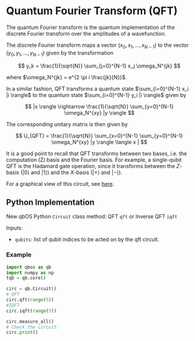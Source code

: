 # Quantum Fourier Transform (QFT)

The quantum Fourier transform is the quantum implementation of the discrete Fourier transform over the amplitudes of a wavefunction.

The discrete Fourier transform maps a vector $(x_0, x_1, ..., x_{N-1})$ to the vector $(y_0, y_1, ..., y_{N-1})$ given by the transformation

$$
y_k = \frac{1}{\sqrt{N}} \sum_{j=0}^{N-1} x_j \omega_N^{jk}
$$

where $\omega_N^{jk} = e^{2 \pi i \frac{jk}{N}}$.

In a similar fashion, QFT transforms a quantum state $\sum_{i=0}^{N-1} x_i |i \rangle$ to the quantum state $\sum_{i=0}^{N-1} y_i |i \rangle$ given by

$$
|x \rangle \rightarrow \frac{1}{\sqrt{N}} \sum_{y=0}^{N-1} \omega_N^{xy} |y \rangle
$$

The corresponding unitary matrix is then given by

$$
U_{QFT} = \frac{1}{\sqrt{N}} \sum_{x=0}^{N-1} \sum_{y=0}^{N-1} \omega_N^{xy} |y \rangle \langle x |
$$

It is a good point to recall that QFT transforms between two bases, i.e. the computation (Z) basis and the Fourier basis. For example, a single-qubit QFT is the Hadamard gate operation, since it transforms between the *Z*-basis ($|0 \rangle$ and $|1 \rangle$) and the *X*-basis ($|+ \rangle$ and $|- \rangle$).

For a graphical view of this circuit, see [here](https://algassert.com/quirk#circuit=%7B%22cols%22%3A%5B%5B%22%E2%80%A6%22%2C%22%E2%80%A6%22%2C%22%E2%80%A6%22%2C%22%E2%80%A6%22%2C%22%E2%80%A6%22%2C%22%E2%80%A6%22%2C%22%E2%80%A6%22%2C%22%E2%80%A6%22%5D%2C%5B%22Swap%22%2C1%2C1%2C%22Swap%22%2C%22QFT4%22%5D%2C%5B1%2C1%2C1%2C1%2C1%2C1%2C1%2C1%2C1%2C1%2C1%2C%22H%22%5D%2C%5B1%2C%22Swap%22%2C%22Swap%22%5D%2C%5B1%2C1%2C1%2C1%2C1%2C1%2C1%2C1%2C1%2C1%2C%22%E2%80%A2%22%2C%7B%22id%22%3A%22Z%5Eft%22%2C%22arg%22%3A%221%2F2%22%7D%5D%2C%5B%22H%22%5D%2C%5B1%2C1%2C1%2C1%2C1%2C1%2C1%2C1%2C1%2C1%2C%22H%22%5D%2C%5B%22Z%5E%C2%BD%22%2C%22%E2%80%A2%22%5D%2C%5B1%2C1%2C1%2C1%2C1%2C1%2C1%2C1%2C1%2C%22%E2%80%A2%22%2C1%2C%7B%22id%22%3A%22Z%5Eft%22%2C%22arg%22%3A%221%2F4%22%7D%5D%2C%5B1%2C%22H%22%5D%2C%5B1%2C1%2C1%2C1%2C1%2C1%2C1%2C1%2C1%2C%22%E2%80%A2%22%2C%7B%22id%22%3A%22Z%5Eft%22%2C%22arg%22%3A%221%2F2%22%7D%5D%2C%5B1%2C1%2C1%2C1%2C1%2C1%2C1%2C1%2C1%2C%22H%22%5D%2C%5B%22Z%5E%C2%BC%22%2C%22Z%5E%C2%BD%22%2C%22%E2%80%A2%22%5D%2C%5B1%2C1%2C1%2C1%2C1%2C1%2C1%2C1%2C%22%E2%80%A2%22%2C1%2C1%2C%7B%22id%22%3A%22Z%5Eft%22%2C%22arg%22%3A%221%2F8%22%7D%5D%2C%5B1%2C1%2C%22H%22%5D%2C%5B1%2C1%2C1%2C1%2C1%2C1%2C1%2C1%2C%22%E2%80%A2%22%2C1%2C%7B%22id%22%3A%22Z%5Eft%22%2C%22arg%22%3A%221%2F4%22%7D%5D%2C%5B%22Z%5E%E2%85%9B%22%2C%22Z%5E%C2%BC%22%2C%22Z%5E%C2%BD%22%2C%22%E2%80%A2%22%5D%2C%5B1%2C1%2C1%2C1%2C1%2C1%2C1%2C1%2C%22%E2%80%A2%22%2C%7B%22id%22%3A%22Z%5Eft%22%2C%22arg%22%3A%221%2F2%22%7D%5D%2C%5B1%2C1%2C1%2C%22H%22%2C1%2C1%2C1%2C1%2C%22H%22%5D%2C%5B1%2C1%2C1%2C1%2C1%2C1%2C1%2C1%2C%22Swap%22%2C1%2C1%2C%22Swap%22%5D%2C%5B1%2C1%2C1%2C1%2C1%2C1%2C1%2C1%2C1%2C%22Swap%22%2C%22Swap%22%5D%5D%2C%22init%22%3A%5B1%2C1%2C0%2C0%2C1%2C1%2C0%2C0%2C1%2C1%5D%7D).

## Python Implementation

New qbOS Python `Circuit` class method: QFT `qft` or Inverse QFT `iqft`

Inputs:

- `qubits`: list of qubit indices to be acted on by the qft circuit.

### Example

```python
import qbos as qb
import numpy as np
tqb = qb.core()

circ = qb.Circuit()
# QFT
circ.qft(range(5))
#IQFT
circ.iqft(range(5))

circ.measure_all()
# Check the circuit:
circ.print()
```